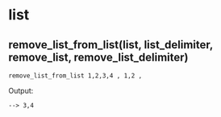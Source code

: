 # list
## remove_list_from_list(list, list_delimiter, remove_list, remove_list_delimiter)

```
remove_list_from_list 1,2,3,4 , 1,2 ,
```
Output:
```
--> 3,4
```
